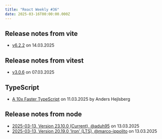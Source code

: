 ```yaml
---
title: "React Weekly #36"
date: 2025-03-16T00:00:00.000Z
---
```


## Release notes from vite

- [v6.2.2](https://github.com/vitejs/vite/releases/tag/v6.2.2) on 14.03.2025

## Release notes from vitest

- [v3.0.6](https://github.com/vitest-dev/vitest/releases/tag/v3.0.6) on 07.03.2025

## TypeScript

- [A 10x Faster TypeScript](https://devblogs.microsoft.com/typescript/typescript-native-port/) on 11.03.2025 by Anders Hejlsberg

## Release notes from node

- [2025-03-13, Version 23.10.0 (Current), @aduh95](https://github.com/nodejs/node/releases/tag/v23.10.0) on 13.03.2025
- [2025-03-13, Version 20.19.0 'Iron' (LTS), @marco-ippolito](https://github.com/nodejs/node/releases/tag/v20.19.0) on 13.03.2025
